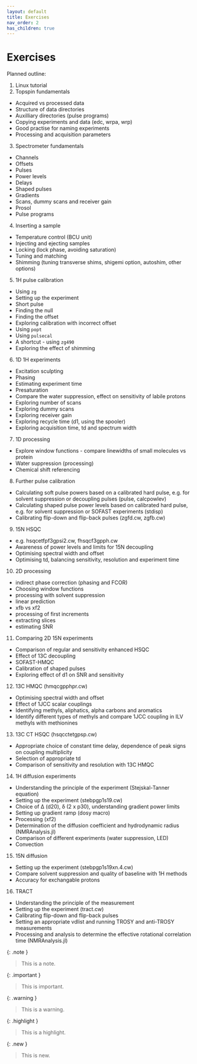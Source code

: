 ```yaml
---
layout: default
title: Exercises
nav_order: 2
has_children: true
---
```


# Exercises

Planned outline:
1. Linux tutorial
2. Topspin fundamentals
 * Acquired vs processed data
 * Structure of data directories
 * Auxilliary directories (pulse programs)
 * Copying experiments and data (edc, wrpa, wrp)
 * Good practise for naming experiments
 * Processing and acquisition parameters
3. Spectrometer fundamentals
 * Channels
 * Offsets
 * Pulses
 * Power levels
 * Delays
 * Shaped pulses
 * Gradients
 * Scans, dummy scans and receiver gain
 * Prosol
 * Pulse programs
4. Inserting a sample
 * Temperature control (BCU unit)
 * Injecting and ejecting samples
 * Locking (lock phase, avoiding saturation)
 * Tuning and matching
 * Shimming (tuning transverse shims, shigemi option, autoshim, other options)
5. 1H pulse calibration
 * Using `zg`
  * Setting up the experiment
  * Short pulse
  * Finding the null
 * Finding the offset
  * Exploring calibration with incorrect offset
 * Using `popt`
 * Using `pulsecal`
 * A shortcut - using `zg490`
 * Exploring the effect of shimming
6. 1D 1H experiments
 * Excitation sculpting
  * Phasing
 * Estimating experiment time
 * Presaturation
  * Compare the water suppression, effect on sensitivity of labile protons
 * Exploring number of scans
 * Exploring dummy scans
 * Exploring receiver gain
 * Exploring recycle time (d1, using the spooler)
 * Exploring acquisition time, td and spectrum width
7. 1D processing
 * Explore window functions - compare linewidths of small molecules vs protein
 * Water suppression (processing)
 * Chemical shift referencing
8. Further pulse calibration
 * Calculating soft pulse powers based on a calibrated hard pulse, e.g. for solvent suppression or decoupling pulses (pulse, calcpowlev)
 * Calculating shaped pulse power levels based on calibrated hard pulse, e.g. for solvent suppression or SOFAST experiments (stdisp)
 * Calibrating flip-down and flip-back pulses (zgfd.cw, zgfb.cw)
9. 15N HSQC
 * e.g. hsqcetfpf3gpsi2.cw, fhsqcf3gpph.cw
 * Awareness of power levels and limits for 15N decoupling
 * Optimising spectral width and offset
 * Optimising td, balancing sensitivity, resolution and experiment time
10. 2D processing
 * indirect phase correction (phasing and FCOR)
 * Choosing window functions
 * processing with solvent suppression
 * linear prediction
 * xfb vs xf2
 * processing of first increments
 * extracting slices
 * estimating SNR
11. Comparing 2D 15N experiments
 * Comparison of regular and sensitivity enhanced HSQC
 * Effect of 13C decoupling
 * SOFAST-HMQC
  * Calibration of shaped pulses
 * Exploring effect of d1 on SNR and sensitivity
12. 13C HMQC (hmqcgpphpr.cw)
 *	Optimising spectral width and offset
 *	Effect of 1JCC scalar couplings
 *	Identifying methyls, aliphatics, alpha carbons and aromatics
 *	Identify different types of methyls and compare 1JCC coupling in ILV methyls with methionines
13. 13C CT HSQC (hsqcctetgpsp.cw)
 * Appropriate choice of constant time delay, dependence of peak signs on coupling multiplicity
 * Selection of appropriate td
 * Comparison of sensitivity and resolution with 13C HMQC
14. 1H diffusion experiments
 * Understanding the principle of the experiment (Stejskal-Tanner equation)
 * Setting up the experiment (stebpgp1s19.cw)
 * Choice of Δ (d20), δ (2 x p30), understanding gradient power limits
 * Setting up gradient ramp (dosy macro)
 * Processing (xf2)
 * Determination of the diffusion coefficient and hydrodynamic radius (NMRAnalysis.jl)
 * Comparison of different experiments (water suppression, LED)
 * Convection
15.	15N diffusion
 * Setting up the experiment (stebpgp1s19xn.4.cw)
 * Compare solvent suppression and quality of baseline with 1H methods
 * Accuracy for exchangable protons
16.	TRACT
 * Understanding the principle of the measurement
 * Setting up the experiment (tract.cw)
 * Calibrating flip-down and flip-back pulses
 * Setting an appropriate vdlist and running TROSY and anti-TROSY measurements
 * Processing and analysis to determine the effective rotational correlation time (NMRAnalysis.jl)

{: .note }
> This is a note.

{: .important }
> This is important.
 
{: .warning }
> This is a warning.

{: .highlight }
> This is a highlight.

{: .new }
> This is new.
